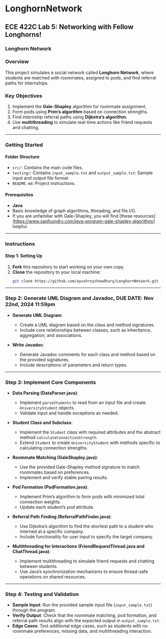 # LonghornNetwork
## ECE 422C Lab 5: Networking with Fellow Longhorns!

### Longhorn Network

### Overview
This project simulates a social network called **Longhorn Network**, where students are matched with roommates, assigned to pods, and find referral paths for internships.

### Key Objectives
1. Implement the **Gale-Shapley** algorithm for roommate assignment.
2. Form pods using **Prim’s algorithm** based on connection strengths.
3. Find internship referral paths using **Dijkstra’s algorithm**.
4. Use **multithreading** to simulate real-time actions like friend requests and chatting.

---

### Getting Started

#### Folder Structure
- `src/`: Contains the main code files.
- `testing/`: Contains `input_sample.txt` and `output_sample.txt`: Sample input and output file format.
- `README.md`: Project instructions.

#### Prerequisites
- **Java**
- Basic knowledge of graph algorithms, threading, and file I/O.
- If you are unfamiliar with Gale-Shapley, you will find [these resources] (https://www.sanfoundry.com/java-program-gale-shapley-algorithm/) helpful. 
---

### Instructions

#### Step 1: Setting Up
1. **Fork** this repository to start working on your own copy.
2. **Clone** the repository to your local machine:
   ```bash
   git clone https://github.com/ayushroychowdhury/LonghornNetwork.git

---

### Step 2: Generate UML Diagram and Javadoc, DUE DATE: Nov 22nd, 2024 11:59pm

- **Generate UML Diagram**:
  - Create a UML diagram based on the class and method signatures.
  - Include core relationships between classes, such as inheritance, aggregation, and associations.
  
- **Write Javadoc**:
  - Generate Javadoc comments for each class and method based on the provided signatures.
  - Include descriptions of parameters and return types.

---

### Step 3: Implement Core Components

- **Data Parsing (DataParser.java)**:
  - Implement `parseStudents` to read from an input file and create `UniversityStudent` objects.
  - Validate input and handle exceptions as needed.

- **Student Class and Subclass**:
  - Implement the `Student` class with required attributes and the abstract method `calculateConnectionStrength`.
  - Extend `Student` to create `UniversityStudent` with methods specific to calculating connection strengths.

- **Roommate Matching (GaleShapley.java)**:
  - Use the provided Gale-Shapley method signature to match roommates based on preferences.
  - Implement and verify stable pairing results.

- **Pod Formation (PodFormation.java)**:
  - Implement Prim’s algorithm to form pods with minimized total connection weights.
  - Update each student’s pod attribute.

- **Referral Path Finding (ReferralPathFinder.java)**:
  - Use Dijkstra’s algorithm to find the shortest path to a student who interned at a specific company.
  - Include functionality for user input to specify the target company.

- **Multithreading for Interactions (FriendRequestThread.java and ChatThread.java)**:
  - Implement multithreading to simulate friend requests and chatting between students.
  - Use Java’s synchronization mechanisms to ensure thread-safe operations on shared resources.

---

### Step 4: Testing and Validation

- **Sample Input**: Run the provided sample input file (`input_sample.txt`) through the program.
- **Verify Output**: Check that the roommate matching, pod formation, and referral path results align with the expected output in `output_sample.txt`.
- **Edge Cases**: Test additional edge cases, such as students with no roommate preferences, missing data, and multithreading interaction.

